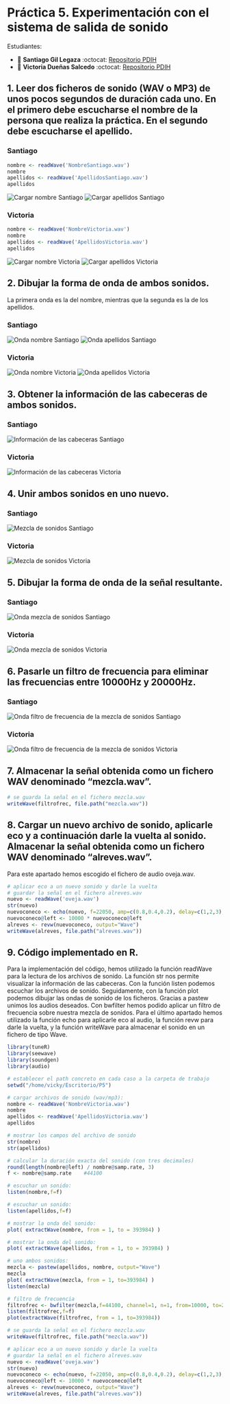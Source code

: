 # Práctica 5. Experimentación con el sistema de salida de sonido

Estudiantes:

- :bust_in_silhouette:  **Santiago Gil Legaza** :octocat: [Repositorio PDIH](https://github.com/Gogilga/PDIH)
- :bust_in_silhouette:  **Victoria Dueñas Salcedo** :octocat: [Repositorio PDIH](https://github.com/vduesal/PDIH)

## 1. Leer dos ficheros de sonido (WAV o MP3) de unos pocos segundos de duración cada uno. En el primero debe escucharse el nombre de la persona que realiza la práctica. En el segundo debe escucharse el apellido.

### Santiago

```R
nombre <- readWave('NombreSantiago.wav')
nombre
apellidos <- readWave('ApellidosSantiago.wav')
apellidos
```

![Cargar nombre Santiago](img/CargarNombreSantiago.jpg)
![Cargar apellidos Santiago](img/CargarApellidoSantiago.jpg)

### Victoria

```R
nombre <- readWave('NombreVictoria.wav')
nombre
apellidos <- readWave('ApellidosVictoria.wav')
apellidos
```

![Cargar nombre Victoria](img/CargarNombreVictoria.png)
![Cargar apellidos Victoria](img/CargarApellidoVictoria.png)

## 2. Dibujar la forma de onda de ambos sonidos.

La primera onda es la del nombre, mientras que la segunda es la de los apellidos.

### Santiago

![Onda nombre Santiago](img/OndaNombreSantiago.png)
![Onda apellidos Santiago](img/OndaApellidoSantiago.png)

### Victoria

![Onda nombre Victoria](img/OndaNombreVictoria.png)
![Onda apellidos Victoria](img/OndaApellidoVictoria.png)

## 3. Obtener la información de las cabeceras de ambos sonidos.

### Santiago

![Información de las cabeceras Santiago](img/InformacionCabecerasSantiago.jpg)

### Victoria

![Información de las cabeceras Victoria](img/InformacionCabecerasVictoria.png)

## 4. Unir ambos sonidos en uno nuevo.

### Santiago

![Mezcla de sonidos Santiago](img/MezclaNombreApellidoSantiago.jpg)

### Victoria

![Mezcla de sonidos Victoria](img/MezclaNombreApellidoVictoria.png)

## 5. Dibujar la forma de onda de la señal resultante.

### Santiago

![Onda mezcla de sonidos Santiago](img/OndaMezclaSantiago.png)

### Victoria

![Onda mezcla de sonidos Victoria](img/OndaMezclaVictoria.png)

## 6. Pasarle un filtro de frecuencia para eliminar las frecuencias entre 10000Hz y 20000Hz.

### Santiago

![Onda filtro de frecuencia de la mezcla de sonidos Santiago](img/FiltroFrecuenciaMezclaSantiago.png)

### Victoria

![Onda filtro de frecuencia de la mezcla de sonidos Victoria](img/FiltroFrecuenciaMezclaVictoria.png)

## 7. Almacenar la señal obtenida como un fichero WAV denominado “mezcla.wav”.

```R
# se guarda la señal en el fichero mezcla.wav
writeWave(filtrofrec, file.path("mezcla.wav"))
```

## 8. Cargar un nuevo archivo de sonido, aplicarle eco y a continuación darle la vuelta al sonido. Almacenar la señal obtenida como un fichero WAV denominado “alreves.wav”.

Para este apartado hemos escogido el fichero de audio oveja.wav.

```R
# aplicar eco a un nuevo sonido y darle la vuelta
# guardar la señal en el fichero alreves.wav
nuevo <- readWave('oveja.wav')
str(nuevo)
nuevoconeco <- echo(nuevo, f=22050, amp=c(0.8,0.4,0.2), delay=c(1,2,3), output="Wave")
nuevoconeco@left <- 10000 * nuevoconeco@left
alreves <- revw(nuevoconeco, output="Wave")
writeWave(alreves, file.path("alreves.wav"))
```

## 9. Código implementado en R.

Para la implementación del código, hemos utilizado la función readWave para la lectura de los archivos de sonido. La función str nos permite visualizar la información de las cabeceras. Con la función listen podemos escuchar los archivos de sonido. Seguidamente, con la función plot podemos dibujar las ondas de sonido de los ficheros. Gracias a pastew unimos los audios deseados. Con bwfilter hemos podido aplicar un filtro de frecuencia sobre nuestra mezcla de sonidos.
Para el último apartado hemos utilizado la función echo para aplicarle eco al audio, la función revw para darle la vuelta, y la función writeWave para almacenar el sonido en un fichero de tipo Wave.

```R
library(tuneR)
library(seewave)
library(soundgen)
library(audio)

# establecer el path concreto en cada caso a la carpeta de trabajo
setwd("/home/vicky/Escritorio/P5")

# cargar archivos de sonido (wav/mp3):
nombre <- readWave('NombreVictoria.wav')
nombre
apellidos <- readWave('ApellidosVictoria.wav')
apellidos

# mostrar los campos del archivo de sonido
str(nombre)
str(apellidos)

# calcular la duración exacta del sonido (con tres decimales)
round(length(nombre@left) / nombre@samp.rate, 3)
f <- nombre@samp.rate    #44100

# escuchar un sonido:
listen(nombre,f=f)

# escuchar un sonido:
listen(apellidos,f=f)

# mostrar la onda del sonido:
plot( extractWave(nombre, from = 1, to = 393984) )

# mostrar la onda del sonido:
plot( extractWave(apellidos, from = 1, to = 393984) )

# uno ambos sonidos:
mezcla <- pastew(apellidos, nombre, output="Wave")
mezcla
plot( extractWave(mezcla, from = 1, to=393984) )
listen(mezcla)

# filtro de frecuencia 
filtrofrec <- bwfilter(mezcla,f=44100, channel=1, n=1, from=10000, to=20000, bandpass=TRUE, listen = FALSE, output = "Wave")
listen(filtrofrec,f=f)
plot(extractWave(filtrofrec, from = 1, to=393984))

# se guarda la señal en el fichero mezcla.wav
writeWave(filtrofrec, file.path("mezcla.wav"))

# aplicar eco a un nuevo sonido y darle la vuelta
# guardar la señal en el fichero alreves.wav
nuevo <- readWave('oveja.wav')
str(nuevo)
nuevoconeco <- echo(nuevo, f=22050, amp=c(0.8,0.4,0.2), delay=c(1,2,3), output="Wave")
nuevoconeco@left <- 10000 * nuevoconeco@left
alreves <- revw(nuevoconeco, output="Wave")
writeWave(alreves, file.path("alreves.wav"))
```
